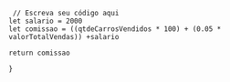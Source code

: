 ```function calculaSalario(qtdeCarrosVendidos, valorTotalVendas) {
 // Escreva seu código aqui
let salario = 2000
let comissao = ((qtdeCarrosVendidos * 100) + (0.05 * valorTotalVendas)) +salario

return comissao

} 